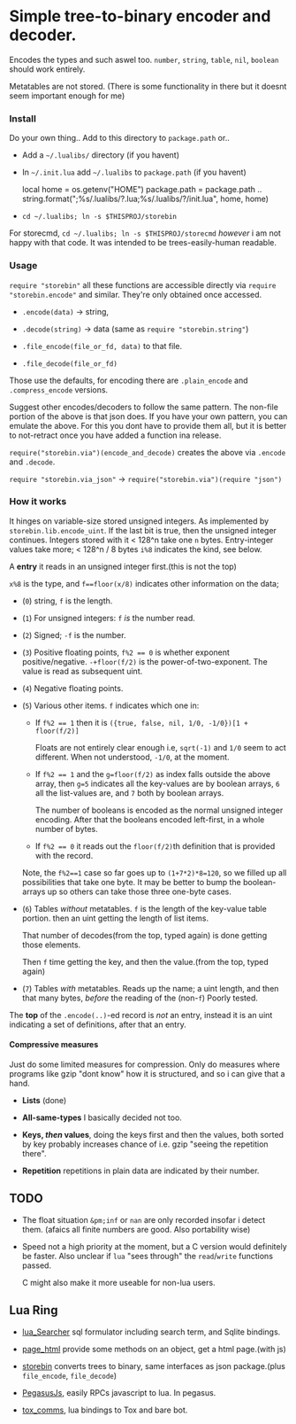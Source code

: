 # Simple tree-to-binary encoder and decoder.
Encodes the types and such aswel too.
`number`, `string`, `table`, `nil`, `boolean` should work entirely.

Metatables are not stored.
(There is some functionality in there but it doesnt seem important enough
for me)

### Install
Do your own thing.. Add to this directory to `package.path` or..

* Add a `~/.lualibs/` directory (if you havent)
* In `~/.init.lua` add `~/.lualibs` to `package.path` (if you havent)

     local home = os.getenv("HOME")
     package.path = package.path ..
         string.format(";%s/.lualibs/?.lua;%s/.lualibs/?/init.lua", home, home)
* `cd ~/.lualibs; ln -s $THISPROJ/storebin`


For storecmd, `cd ~/.lualibs; ln -s $THISPROJ/storecmd` *however* i am not
happy with that code. It was intended to be trees-easily-human readable.

### Usage
`require "storebin"` all these functions are accessible directly via
`require "storebin.encode"` and similar. They're only obtained once accessed.

* `.encode(data)` &rarr; string,

* `.decode(string)` &rarr; data (same as `require "storebin.string"`)

* `.file_encode(file_or_fd, data)` to that file.

* `.file_decode(file_or_fd)`

Those use the defaults, for encoding there are
`.plain_encode` and `.compress_encode` versions.

Suggest other encodes/decoders to follow the same pattern.
The non-file portion of the above is that json does. If you have your own pattern,
you can emulate the above. For this you dont have to provide them all, but it is
better to not-retract once you have added a function ina release.

`require("storebin.via")(encode_and_decode)`  creates the above via
`.encode` and `.decode`.

`require "storebin.via_json"` &rarr; `require("storebin.via")(require "json")`

### How it works
It hinges on variable-size stored unsigned integers. As implemented by
`storebin.lib.encode_uint`. If the last bit is true, then the unsigned integer
continues. Integers stored with it < 128^n take one `n` bytes.
Entry-integer values take more; < 128^n / 8 bytes `i%8` indicates the kind,
see below.

A **entry** it reads in an unsigned integer first.(this is not the top)

`x%8` is the type, and `f==floor(x/8)` indicates other information on the data;

* (`0`) string, `f` is the length.
* (`1`) For unsigned integers: `f` *is* the number read.
* (`2`) Signed; `-f` is the number.
* (`3`) Positive floating points, `f%2 == 0` is whether exponent
  positive/negative. `-+floor(f/2)` is the power-of-two-exponent.
  The value is read as subsequent uint.
* (`4`) Negative floating points. 
* (`5`) Various other items. `f` indicates which one in:

  + If `f%2 == 1` then it is `({true, false, nil, 1/0, -1/0})[1 + floor(f/2)]`

    Floats are not entirely clear enough i.e, `sqrt(-1)` and `1/0` seem to act
    different. When not understood, `-1/0`, at the moment.
  + If `f%2 == 1`  and the `g=floor(f/2)` as index falls outside the above array,
    then `g=5` indicates all the key-values are by boolean arrays, `6` all the
    list-values are, and `7` both by boolean arrays.

    The number of booleans is encoded as the normal unsigned integer encoding.
    After that the booleans encoded left-first, in a whole number of bytes.
  + If `f%2 == 0` it reads out the `floor(f/2)`th definition that is provided
    with the record.

  Note, the `f%2==1` case so far goes up to `(1+7*2)*8=120`, so we filled up
  all possibilities that take one byte. It may be better to bump the
  boolean-arrays up so others can take those three one-byte cases.

* (`6`) Tables *without* metatables. `f` is the length of the key-value table portion.
  then an uint getting the length of list items.
  
  That number of decodes(from the top, typed again) is done getting those elements.
  
  Then `f` time getting the key, and then the value.(from the top, typed again)
      
* (`7`) Tables *with* metatables. Reads up the name; a uint length, and then that
  many bytes, *before* the reading of the (non-`f`) Poorly tested.

The **top** of the `.encode(..)`-ed record is *not* an entry, instead it is an uint
indicating a set of definitions, after that an entry.

#### Compressive measures
Just do some limited measures for compression. Only do measures where programs like
gzip "dont know" how it is structured, and so i can give that a hand.

* **Lists** (done)

* **All-same-types** I basically decided not too.

* **Keys, _then_ values**, doing the keys first and then the values, both
  sorted by key probably increases chance of i.e. gzip "seeing the repetition there".

* **Repetition** repetitions in plain data are indicated by their number.

## TODO

* The float situation `&pm;inf` or `nan` are only recorded insofar i detect them.
  (afaics all finite numbers are good. Also portability wise)

* Speed not a high priority at the moment, but a C version would definitely be
  faster. Also unclear if `lua` "sees through" the `read`/`write` functions
  passed.

  C might also make it more useable for non-lua users.

## Lua Ring

* [lua_Searcher](https://github.com/o-jasper/lua_Searcher) sql formulator including
  search term, and Sqlite bindings.

* [page_html](https://github.com/o-jasper/page_html) provide some methods on an object,
  get a html page.(with js)

* [storebin](https://github.com/o-jasper/storebin) converts trees to binary, same
  interfaces as json package.(plus `file_encode`, `file_decode`)
  
* [PegasusJs](https://github.com/o-jasper/PegasusJs), easily RPCs javascript to
  lua. In pegasus.

* [tox_comms](https://github.com/o-jasper/tox_comms/), lua bindings to Tox and
  bare bot.
